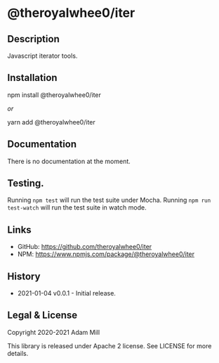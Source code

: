 # @theroyalwhee0/iter

## Description
Javascript iterator tools.


## Installation
npm install @theroyalwhee0/iter

*or*

yarn add @theroyalwhee0/iter


## Documentation
There is no documentation at the moment.


## Testing.
Running ```npm test``` will run the test suite under Mocha. Running ```npm run test-watch``` will run the test suite in watch mode.


## Links
- GitHub: https://github.com/theroyalwhee0/iter
- NPM: https://www.npmjs.com/package/@theroyalwhee0/iter


## History
- 2021-01-04 v0.0.1 - Initial release.


## Legal & License
Copyright 2020-2021 Adam Mill

This library is released under Apache 2 license.
See LICENSE for more details.
